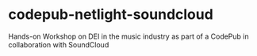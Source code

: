 # codepub-netlight-soundcloud
Hands-on Workshop on DEI in the music industry as part of a CodePub in collaboration with SoundCloud
